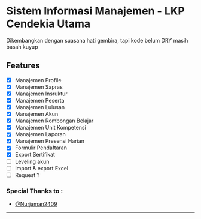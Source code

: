 # Sistem Informasi Manajemen - LKP Cendekia Utama

Dikembangkan dengan suasana hati gembira, tapi kode belum DRY masih basah kuyup

## Features

- [x] Manajemen Profile
- [x] Manajemen Sapras
- [x] Manajemen Insruktur
- [x] Manajemen Peserta
- [x] Manajemen Lulusan
- [x] Manajemen Akun
- [x] Manajemen Rombongan Belajar
- [x] Manajemen Unit Kompetensi
- [x] Manajemen Laporan
- [x] Manajemen Presensi Harian
- [x] Formulir Pendaftaran
- [x] Export Sertifikat
- [ ] Leveling akun
- [ ] Import & export Excel
- [ ] Request ?

### Special Thanks to :

- [@Nurjaman2409](https://github.com/Nurjaman2409/Sistem-Informasi-Lembaga-Kursus-dan-Pelatihan-SIM-LKP)

---
